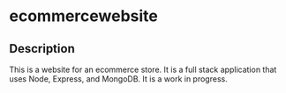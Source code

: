 # ecommercewebsite
## Description
This is a website for an ecommerce store. It is a full stack application that uses Node, Express, and 
MongoDB. It is a work in progress.